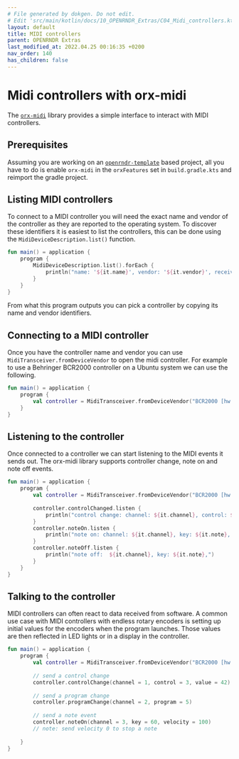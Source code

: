 ```yaml
---
# File generated by dokgen. Do not edit. 
# Edit 'src/main/kotlin/docs/10_OPENRNDR_Extras/C04_Midi_controllers.kt' instead.
layout: default
title: MIDI controllers
parent: OPENRNDR Extras
last_modified_at: 2022.04.25 00:16:35 +0200
nav_order: 140
has_children: false
---
```

 
# Midi controllers with orx-midi

The [`orx-midi`](https://github.com/openrndr/orx/blob/master/orx-jvm/orx-midi) 
library provides a simple interface to interact with MIDI controllers. 

## Prerequisites

Assuming you are working on an 
[`openrndr-template`](https://github.com/openrndr/openrndr-template) based
project, all you have to do is enable `orx-midi` in the `orxFeatures`
set in `build.gradle.kts` and reimport the gradle project.

## Listing MIDI controllers

To connect to a MIDI controller you will need the exact name and vendor 
of the controller as they are reported
to the operating system. To discover these identifiers it is easiest to 
list the controllers, this can be done using
the `MidiDeviceDescription.list()` function. 
 
```kotlin
fun main() = application {
    program {
        MidiDeviceDescription.list().forEach {
            println("name: '${it.name}', vendor: '${it.vendor}', receiver:${it.receive}, transmitter:${it.transmit}")
        }
    }
}
``` 
 
From what this program outputs you can pick a controller by copying its 
name and vendor identifiers.

## Connecting to a MIDI controller

Once you have the controller name and vendor you can use 
`MidiTransceiver.fromDeviceVendor` to open the midi controller. For 
example to use a Behringer BCR2000 controller on a Ubuntu system we 
can use the following. 
 
```kotlin
fun main() = application {
    program {
        val controller = MidiTransceiver.fromDeviceVendor("BCR2000 [hw:2,0,0]", "ALSA (http://www.alsa-project.org)")
    }
}
``` 
 
## Listening to the controller

Once connected to a controller we can start listening to the MIDI events 
it sends out. The orx-midi library supports controller change, note on 
and note off events. 
 
```kotlin
fun main() = application {
    program {
        val controller = MidiTransceiver.fromDeviceVendor("BCR2000 [hw:2,0,0]", "ALSA (http://www.alsa-project.org)")
        
        controller.controlChanged.listen {
            println("control change: channel: ${it.channel}, control: ${it.control}, value: ${it.value}")
        }
        controller.noteOn.listen {
            println("note on: channel: ${it.channel}, key: ${it.note}, velocity: ${it.velocity}")
        }
        controller.noteOff.listen {
            println("note off:  ${it.channel}, key: ${it.note},")
        }
    }
}
``` 
 
## Talking to the controller

MIDI controllers can often react to data received from 
software. A common use case with MIDI controllers with endless rotary
encoders is setting up initial values for the encoders when the program 
launches. Those values are then reflected in LED lights or in a display 
in the controller. 
 
```kotlin
fun main() = application {
    program {
        val controller = MidiTransceiver.fromDeviceVendor("BCR2000 [hw:2,0,0]", "ALSA (http://www.alsa-project.org)")
        
        // send a control change
        controller.controlChange(channel = 1, control = 3, value = 42)
        
        // send a program change
        controller.programChange(channel = 2, program = 5)
        
        // send a note event
        controller.noteOn(channel = 3, key = 60, velocity = 100)
        // note: send velocity 0 to stop a note
        
    }
}
``` 

